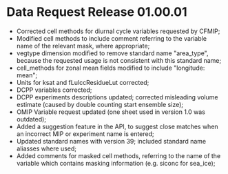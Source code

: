 <h1 class="title">Data Request Release 01.00.01</h1>

<div id="cog_post_body">
    <div id="cog_post_body">
        <ul>
	<li>
		Corrected cell methods for diurnal cycle variables requested by CFMIP;</li>
	<li>
		Modified cell methods to include comment referring to the variable name of the relevant mask, where appropriate;</li>
	<li>
		vegtype dimension modified to remove standard name &quot;area_type&quot;, because the requested usage is not consistent with this standard name;</li>
	<li>
		cell_methods for zonal mean fields modified to include &quot;longitude: mean&quot;;</li>
	<li>
		Units for ksat and fLulccResidueLut corrected;</li>
	<li>
		DCPP variables corrected;</li>
	<li>
		DCPP experiments descriptions updated; corrected misleading volume estimate (caused by double counting start ensemble size);</li>
	<li>
		OMIP Variable request updated (one sheet used in version 1.0 was outdated);</li>
	<li>
		Added a suggestion feature in the API, to suggest close matches when an incorrect MIP or experiment name is entered;</li>
	<li>
		Updated standard names with version 39; included standard name aliasses where used;</li>
	<li>
		Added comments for masked cell methods, referring to the name of the variable which contains masking information (e.g. siconc for sea_ice);</li>
</ul>
<p>
	&nbsp;</p>
</div> <!--// end div id=cog_post_body //-->
